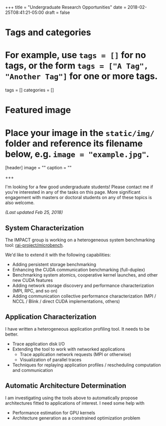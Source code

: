 +++
title = "Undergraduate Research Opportunities"
date = 2018-02-25T08:41:21-05:00
draft = false

# Tags and categories
# For example, use `tags = []` for no tags, or the form `tags = ["A Tag", "Another Tag"]` for one or more tags.
tags = []
categories = []

# Featured image
# Place your image in the `static/img/` folder and reference its filename below, e.g. `image = "example.jpg"`.
[header]
image = ""
caption = ""

+++

I'm looking for a few good undergraduate students! Please contact me if you're interested in any of the tasks on this page.
More significant engagement with masters or doctoral students on any of these topics is also welcome.

*(Last updated Feb 25, 2018)*

## System Characterization

The IMPACT group is working on a heterogeneous system benchmarking tool: [rai-project/microbench](github.com/rai-project/microbench).

We'd like to extend it with the following capabilities:

* Adding persistent storage benchmarking
* Enhancing the CUDA communication benchmarking (full-duplex)
* Benchmarking system atomics, cooperative kernel launches, and other new CUDA features
* Adding network storage discovery and performance characterization (MPI, RPC, and so on)
* Adding communication collective performance characterization (MPI / NCCL / Blink / direct CUDA implementations, others)

## Application Characterization

I have written a heterogeneous application profiling tool. It needs to be better.

* Trace application disk I/O
* Extending the tool to work with networked applications
    * Trace application network requests (MPI or otherwise)
    * Visualization of parallel traces
* Techniques for replaying application profiles / rescheduling computation and communication

## Automatic Architecture Determination

I am investigating using the tools above to automatically propose architectures fitted to applications of interest. I need some help with

* Performance estimation for GPU kernels
* Architecture generation as a constrained optimization problem
